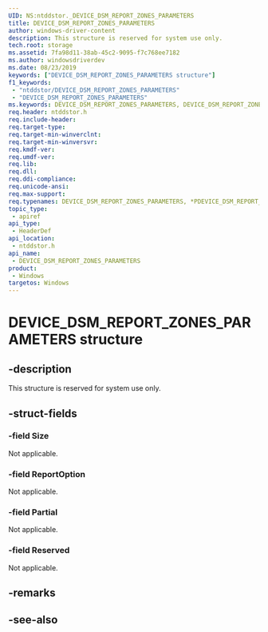 ```yaml
---
UID: NS:ntddstor._DEVICE_DSM_REPORT_ZONES_PARAMETERS
title: DEVICE_DSM_REPORT_ZONES_PARAMETERS
author: windows-driver-content
description: This structure is reserved for system use only.
tech.root: storage
ms.assetid: 7fa98d11-38ab-45c2-9095-f7c768ee7182
ms.author: windowsdriverdev
ms.date: 08/23/2019
keywords: ["DEVICE_DSM_REPORT_ZONES_PARAMETERS structure"]
f1_keywords:
 - "ntddstor/DEVICE_DSM_REPORT_ZONES_PARAMETERS"
 - "DEVICE_DSM_REPORT_ZONES_PARAMETERS"
ms.keywords: DEVICE_DSM_REPORT_ZONES_PARAMETERS, DEVICE_DSM_REPORT_ZONES_PARAMETERS, *PDEVICE_DSM_REPORT_ZONES_PARAMETERS, 
req.header: ntddstor.h
req.include-header:
req.target-type:
req.target-min-winverclnt:
req.target-min-winversvr:
req.kmdf-ver:
req.umdf-ver:
req.lib:
req.dll:
req.ddi-compliance:
req.unicode-ansi:
req.max-support:
req.typenames: DEVICE_DSM_REPORT_ZONES_PARAMETERS, *PDEVICE_DSM_REPORT_ZONES_PARAMETERS
topic_type: 
 - apiref
api_type: 
 - HeaderDef
api_location: 
 - ntddstor.h
api_name: 
 - DEVICE_DSM_REPORT_ZONES_PARAMETERS
product: 
 - Windows
targetos: Windows
---
```


# DEVICE_DSM_REPORT_ZONES_PARAMETERS structure

## -description

This structure is reserved for system use only.

## -struct-fields

### -field Size

Not applicable.

### -field ReportOption

Not applicable.

### -field Partial

Not applicable.

### -field Reserved

Not applicable.

## -remarks

## -see-also
